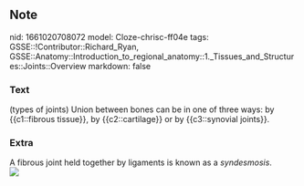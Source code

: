 ## Note
nid: 1661020708072
model: Cloze-chrisc-ff04e
tags: GSSE::!Contributor::Richard_Ryan, GSSE::Anatomy::Introduction_to_regional_anatomy::1._Tissues_and_Structures::Joints::Overview
markdown: false

### Text
<div class="toggle">
  (types of joints) Union between bones can be in one of three
  ways: by {{c1::fibrous tissue}}, by {{c2::cartilage}} or by
  {{c3::synovial joints}}.
</div>

### Extra
<div>
  A fibrous joint held together by ligaments is known as a
  <i>syndesmosis</i>.
</div><img src= 
"Types%20of%20joints%20Immovable%20fibrous%20joint%20Movable%20synovial%20joint.jpg">
